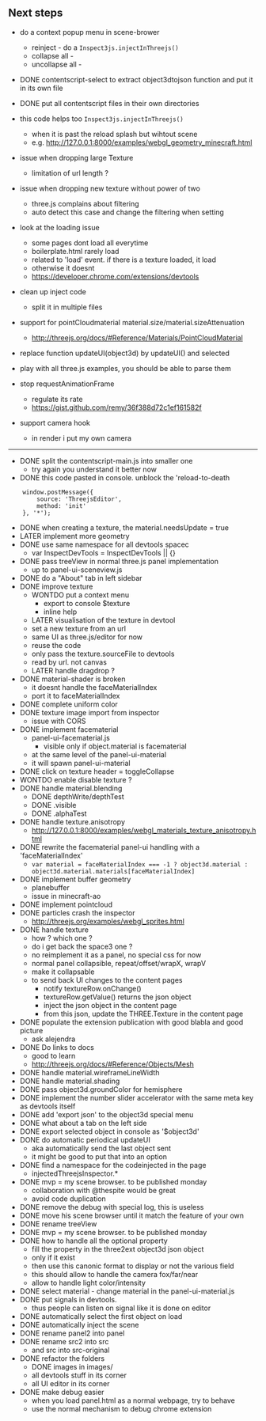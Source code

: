 ## Next steps
- do a context popup menu in scene-brower
  - reinject - do a ```Inspect3js.injectInThreejs()```
  - collapse all - 
  - uncollapse all - 
- DONE contentscript-select to extract object3dtojson function and put it in its own file
- DONE put all contentscript files in their own directories
- this code helps too ```Inspect3js.injectInThreejs()```
  - when it is past the reload splash but wihtout scene
  - e.g. http://127.0.0.1:8000/examples/webgl_geometry_minecraft.html
- issue when dropping large Texture
  - limitation of url length ?
- issue when dropping new texture without power of two
  - three.js complains about filtering
  - auto detect this case and change the filtering when setting
- look at the loading issue
  - some pages dont load all everytime
  - boilerplate.html rarely load
  - related to 'load' event. if there is a texture loaded, it load
  - otherwise it doesnt
  - https://developer.chrome.com/extensions/devtools
- clean up inject code
  - split it in multiple files
- support for pointCloudmaterial material.size/material.sizeAttenuation
  - http://threejs.org/docs/#Reference/Materials/PointCloudMaterial
- replace function updateUI(object3d) by updateUI() and selected
- play with all three.js examples, you should be able to parse them

- stop requestAnimationFrame
  - regulate its rate 
  - https://gist.github.com/remy/36f388d72c1ef161582f
- support camera hook
  - in render i put my own camera


---
- DONE split the contentscript-main.js into smaller one
  - try again you understand it better now
- DONE this code pasted in console. unblock the 'reload-to-death
```
	window.postMessage({
		source: 'ThreejsEditor', 
		method: 'init'
	}, '*');
```        
- DONE when creating a texture, the material.needsUpdate = true
- LATER implement more geometry
- DONE use same namespace for all devtools spacec 
  - var InspectDevTools	= InspectDevTools	|| {}
- DONE pass treeView in normal three.js panel implementation
  - up to panel-ui-sceneview.js
- DONE do a "About" tab in left sidebar
- DONE improve texture
  - WONTDO put a context menu
    - export to console $texture
    - inline help
  - LATER visualisation of the texture in devtool
  - set a new texture from an url
  - same UI as three.js/editor for now
  - reuse the code 
  - only pass the texture.sourceFile to devtools
  - read by url. not canvas
  - LATER handle dragdrop ?
- DONE material-shader is broken
  - it doesnt handle the faceMaterialIndex
  - port it to faceMaterialIndex
- DONE complete uniform color
- DONE texture image import from inspector
  - issue with CORS
- DONE implement facematerial
  - panel-ui-facematerial.js
    - visible only if object.material is facematerial
  - at the same level of the panel-ui-material
  - it will spawn panel-ui-material
- DONE click on texture header = toggleCollapse
- WONTDO enable disable texture ?
- DONE handle material.blending
  - DONE depthWrite/depthTest
  - DONE .visible
  - DONE .alphaTest
- DONE handle texture.anisotropy
  - http://127.0.0.1:8000/examples/webgl_materials_texture_anisotropy.html
- DONE rewrite the facematerial panel-ui handling with a 'faceMaterialIndex'
  - ```var material = faceMaterialIndex === -1 ? object3d.material : object3d.material.materials[faceMaterialIndex]```
- DONE implement buffer geometry
  - planebuffer
  - issue in minecraft-ao
- DONE implement pointcloud
- DONE particles crash the inspector 
  - http://threejs.org/examples/webgl_sprites.html
- DONE handle texture
  - how ? which one ? 
  - do i get back the space3 one ?
  - no reimplement it as a panel, no special css for now
  - normal panel collapsible, repeat/offset/wrapX, wrapV
  - make it collapsable
  - to send back UI changes to the content pages
    - notify textureRow.onChange()
    - textureRow.getValue() returns the json object
    - inject the json object in the content page
    - from this json, update the THREE.Texture in the content page
- DONE populate the extension publication with good blabla and good picture
  - ask alejendra
- DONE Do links to docs
  - good to learn
  - http://threejs.org/docs/#Reference/Objects/Mesh
- DONE handle material.wireframeLineWidth
- DONE handle material.shading 
- DONE pass object3d.groundColor for hemisphere
- DONE implement the number slider accelerator with the same meta key as devtools itself
- DONE add 'export json' to the object3d special menu
- DONE what about a tab on the left side
- DONE export selected object in console as '$object3d'
- DONE do automatic periodical updateUI
  - aka automatically send the last object sent
  - it might be good to put that into an option
- DONE find a namespace for the codeinjected in the page
  - injectedThreejsInspector.*
- DONE mvp = my scene browser. to be published monday
  - collaboration with @thespite would be great
  - avoid code duplication
- DONE remove the debug with special log, this is useless
- DONE move his scene browser until it match the feature of your own
- DONE rename treeView 
- DONE mvp = my scene browser. to be published monday
- DONE how to handle all the optional property
  - fill the property in the three2ext object3d json object
  - only if it exist
  - then use this canonic format to display or not the various field
  - this should allow to handle the camera fox/far/near
  - allow to handle light color/intensity
- DONE select material - change material in the panel-ui-material.js
- DONE put signals in devtools.
  - thus people can listen on signal like it is done on editor
- DONE automatically select the first object on load
- DONE automatically inject the scene
- DONE rename panel2 into panel
- DONE rename src2 into src 
  - and src into src-original
- DONE refactor the folders
  - DONE images in images/
  - all devtools stuff in its corner
  - all UI editor in its corner
- DONE make debug easier
  - when you load panel.html as a normal webpage, try to behave
  - use the normal mechanism to debug chrome extension 
